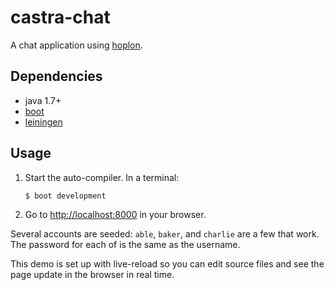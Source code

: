 # castra-chat

A chat application using [hoplon][1].

## Dependencies

- java 1.7+
- [boot][2]
- [leiningen][3]

## Usage

1. Start the auto-compiler. In a terminal:

    ```bash
    $ boot development
    ```

3. Go to [http://localhost:8000][4] in your browser.

Several accounts are seeded: `able`, `baker`, and `charlie` are a few that
work.  The password for each of is the same as the username.

This demo is set up with live-reload so you can edit source files and see the
page update in the browser in real time.

[1]: http://github.com/tailrecursion/hoplon
[2]: https://github.com/tailrecursion/boot
[3]: https://github.com/technomancy/leiningen
[4]: http://localhost:8000
